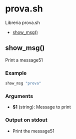 # prova.sh

Libreria prova.sh

* [show_msg()](#showmsg)


## show_msg()

Print a message51

### Example

```bash
show_msg "prova"
```

### Arguments

* **$1** (string): Message to print

### Output on stdout

* Print the message51

